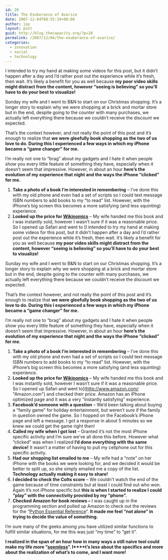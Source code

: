 ```yaml
---
id: 28
title: The Exuberance of Avarice
date: 2007-12-04T08:55:19+00:00
author: jay
layout: post
guid: http://blog.thecapacity.org/?p=28
permalink: /2007/12/04/the-exuberance-of-avarice/
categories:
  - innovation
  - social
  - technology
---
```

I intended to try my hand at making some videos for this post, but it didn’t happen after a day and I’d rather post out the experience while it’s fresh, then wait. It’s likely a benefit for you as well because **my poor video skills might distract from the content, however “seeing is believing” so you’ll have to do your best to visualize!**

Sunday my wife and I went to B&N to start on our Christmas shopping. It’s a longer story to explain why we were shopping at a brick and mortar store but in the end, despite going to the counter with many purchases, we actually left everything there because we couldn’t receive the discount we expected.

That’s the context however, and not really the point of this post and it’s enough to realize that **we were gleefully book shopping as the two of us love to do. During this I experienced a few ways in which my iPhone became a “game changer” for me.**

I’m really not one to “brag” about my gadgets and I hate it when people show you every little feature of something they have, especially when it doesn’t seem that impressive. However, in about an hour **here’s the evolution of my experience that night and the ways the iPhone “clicked” for me.**

  1. **Take a photo of a book I’m interested in remembering** – I’ve done this with my old phone and even had a set of scripts so I could text message ISBN numbers to add books to my “to read” list. However, with the iPhone’s big screen this becomes a more satisfying (and less squinting) experience.
  2. **Looked up the price for [Wikinomics](http://www.amazon.com/Wikinomics-Mass-Collaboration-Changes-Everything/dp/1591841380/ref=pd_bbs_sr_1?ie=UTF8&s=books&qid=1196775126&sr=8-1 "Wikinomics")** – My wife handed me this book and I was instantly sold, however I wasn’t sure if it was a reasonable price. So I opened up Safari and went to [I intended to try my hand at making some videos for this post, but it didn’t happen after a day and I’d rather post out the experience while it’s fresh, then wait. It’s likely a benefit for you as well because **my poor video skills might distract from the content, however “seeing is believing” so you’ll have to do your best to visualize!**

Sunday my wife and I went to B&N to start on our Christmas shopping. It’s a longer story to explain why we were shopping at a brick and mortar store but in the end, despite going to the counter with many purchases, we actually left everything there because we couldn’t receive the discount we expected.

That’s the context however, and not really the point of this post and it’s enough to realize that **we were gleefully book shopping as the two of us love to do. During this I experienced a few ways in which my iPhone became a “game changer” for me.**

I’m really not one to “brag” about my gadgets and I hate it when people show you every little feature of something they have, especially when it doesn’t seem that impressive. However, in about an hour **here’s the evolution of my experience that night and the ways the iPhone “clicked” for me.**

  1. **Take a photo of a book I’m interested in remembering** – I’ve done this with my old phone and even had a set of scripts so I could text message ISBN numbers to add books to my “to read” list. However, with the iPhone’s big screen this becomes a more satisfying (and less squinting) experience.
  2. **Looked up the price for [Wikinomics](http://www.amazon.com/Wikinomics-Mass-Collaboration-Changes-Everything/dp/1591841380/ref=pd_bbs_sr_1?ie=UTF8&s=books&qid=1196775126&sr=8-1 "Wikinomics")** – My wife handed me this book and I was instantly sold, however I wasn’t sure if it was a reasonable price. So I opened up Safari and went to](http://www.amazon.com/ "Amazon.com") and checked their price. Amazon has an iPhone optimized page and it was a very “instantly satisfying” experience.
  3. **Facebook’d someone with a question** – We’d been talking about buying a “family game” for holiday entertainment, but weren’t sure if the family in question owned the game. So I hopped on the Facebook’s iPhone page and left a message. I got a response in about 5 minutes so we knew we could get the game right then!
  4. **Called my wife when I got lost** – Granted it’s not the most iPhone specific activity and I’m sure we’ve all done this before. However what “clicked” was when I realized **I’d done everything with the same device!** It wasn’t a matter of having to pull my cellphone out for this specific activity.
  5. **Had our shopping list emailed to me** – My wife had a “note” on her iPhone with the books we were looking for, and we decided it would be better to split up, so she simply emailed me a copy of the list. **Technology actually making it easy to share!**
  6. **I decided to check the Colts score** – We couldn’t watch the end of the game because of time constraints but at least I could find out who won. Again it’s not iPhone specific but **this is when I started to realize I could “play” with the connectivity provided by my “phone”.**
  7. **Checked Amazon for book reviews –** I was caught up in the programming section and pulled up Amazon to check out the reviews for the “[Python Essential Reference](http://www.amazon.com/Python-Essential-Reference-Developers-Library/dp/0672328623/ref=sr_1_1?ie=UTF8&s=books&qid=1196775750&sr=8-1 "Python Essential Reference")“. **It made me feel “not alone” in trying to decide the value of something.**

I’m sure many of the geeks among you have utilized similar functions to fulfill similar situations, for me this was just “my time” to “get it”.

**I realized in the span of an hour how in many ways a still naive tool could make my life more “[seemless](http://blog.thecapacity.org/?p=24 "Seemless integration")“. I****t’s less about the specifics and more about the realization of what’s to come, and I want more!**

